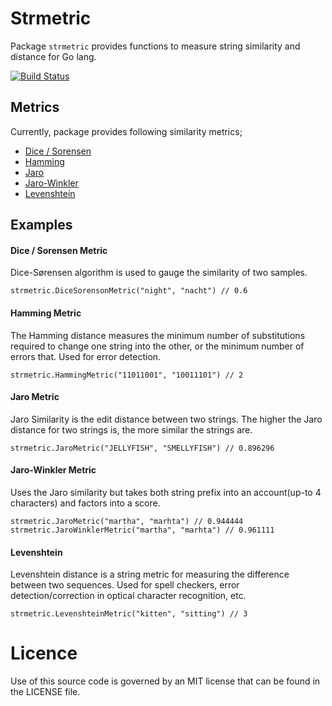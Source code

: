 # Strmetric
Package `strmetric` provides functions to measure string similarity and distance for Go lang.

[![Build Status](https://travis-ci.com/enginyoyen/strmetric.svg?branch=master)](https://travis-ci.com/enginyoyen/strmetric)
## Metrics 
Currently, package provides following similarity metrics;

* [Dice / Sorensen](http://en.wikipedia.org/wiki/Dice%27s_coefficient)
* [Hamming](http://en.wikipedia.org/wiki/Hamming_distance)
* [Jaro](https://en.wikipedia.org/wiki/Jaro%E2%80%93Winkler_distance)
* [Jaro-Winkler](https://en.wikipedia.org/wiki/Jaro%E2%80%93Winkler_distance)
* [Levenshtein](http://en.wikipedia.org/wiki/Levenshtein_distance)

## Examples
#### Dice / Sorensen Metric
Dice-Sørensen algorithm is used to gauge the similarity of two samples.
```
strmetric.DiceSorensonMetric("night", "nacht") // 0.6
```

#### Hamming Metric
The Hamming distance measures the minimum number of substitutions required to change one string into the other, or the minimum number of errors that.
Used for error detection.

```
strmetric.HammingMetric("11011001", "10011101") // 2
```


#### Jaro Metric
Jaro Similarity is the edit distance between two strings. The higher the Jaro distance for two strings is, the more similar the strings are.

```
strmetric.JaroMetric("JELLYFISH", "SMELLYFISH") // 0.896296
```
#### Jaro-Winkler Metric
Uses the Jaro similarity but takes both string prefix into an account(up-to 4 characters) and factors into a score.

```
strmetric.JaroMetric("martha", "marhta") // 0.944444
strmetric.JaroWinklerMetric("martha", "marhta") // 0.961111
```
#### Levenshtein
Levenshtein distance is a string metric for measuring the difference between two sequences.
Used for spell checkers, error detection/correction in optical character recognition, etc.
```
strmetric.LevenshteinMetric("kitten", "sitting") // 3
```

# Licence 
Use of this source code is governed by an MIT license that can be found in the LICENSE file.
